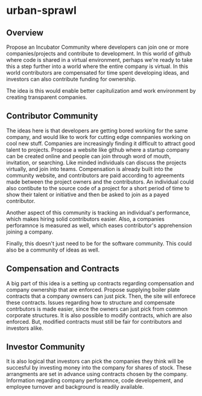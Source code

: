# urban-sprawl

## Overview
Propose an Incubator Community where developers can join one or more companies/projects and contribute to development. In this world of github where code is shared in a virtual environment, perhaps we're ready to take this a step further into a world where the entire company is virtual. In this world contributors are compensated for time spent developing ideas, and investors can also contribute funding for ownership.

The idea is this would enable better capitulization amd work environment by creating transparent companies. 

## Contributor Community
The ideas here is that developers are getting bored working for the same company, and would like to work for cutting edge comnpanies working on cool new stuff. Companies are increasingly finding it difficult to attract good talent to projects. Propose a website like github where a startup company can be created online and people can join through word of mouth, invitation, or searching. Like minded individuals can discuss the projects virtually, and join into teams. Compensation is already built into the community website, and contributors are paid according to agreements made between the project owners and the contributors. An individual could also contibute to the source code of a project for a short period of time to show their talent or initiative and then be asked to join as a payed contributor.

Another aspect of this community is tracking an individual's performance, which makes hiring solid contributors easier. Also, a companies perforamnce is measured as well, which eases contributor's apprehension joining a company.

Finally, this doesn't just need to be for the software community. This could also be a community of ideas as well.

## Compensation and Contracts
A big part of this idea is a setting up contracts regarding compensation and company ownership that are enforced. Propose supplying boiler plate contracts that a company ownsers can just pick. Then, the site will enforece these contracts. Issues regarding how to structure and compensate contrbutors is made easier, since the owners can just pick from common corporate structures. It is also possible to modify contracts, which are also enforced. But, modified contracts must still be fair for contributors and investors alike.

## Investor Community
It is also logical that investors can pick the companies they think will be succesful by investing money into the company for shares of stock. These arrangments are set in advance using contracts chosen by the company. Information regarding company perforamnce, code developement, and employee turnover and background is readily available.
